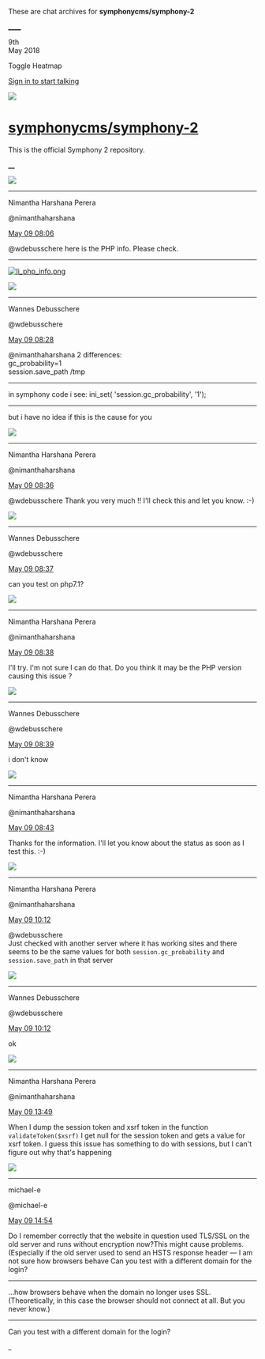 These are chat archives for **symphonycms/symphony-2**

[__](/symphonycms/symphony-2/archives/2018/05/10)[__](/symphonycms/symphony-2/archives/2018/05/08)

9th  
May 2018

Toggle Heatmap

[Sign in to start talking](/login?action=login&button=archive-login)

![](https://avatars-02.gitter.im/group/iv/3/57542c45c43b8c601977197e?s=48)

#  [symphonycms/symphony-2](/symphonycms/symphony-2)

This is the official Symphony 2 repository.

[ __](/orgs/symphonycms/rooms "More symphonycms rooms")

![](https://avatars2.githubusercontent.com/u/10864598?v=4&s=30)

____

Nimantha Harshana Perera

@nimanthaharshana

[May 09
08:06](https://gitter.im/symphonycms/symphony-2?at=5af2ac0053ceca3604c21f93)

@wdebusschere here is the PHP info. Please check.

____

[![li_php_info.png](https://files.gitter.im/symphonycms/symphony-2/eWsh/thumb/li_php_info.png)](https://files.gitter.im/symphonycms/symphony-2/eWsh/li_php_info.png)

![](https://avatars1.githubusercontent.com/u/4136426?v=4&s=30)

____

Wannes Debusschere

@wdebusschere

[May 09
08:28](https://gitter.im/symphonycms/symphony-2?at=5af2b1361eddba3d04e3694b)

@nimanthaharshana 2 differences:  
gc_probability=1  
session.save_path /tmp

____

in symphony code i see: ini_set( 'session.gc_probability', '1');

____

but i have no idea if this is the cause for you

![](https://avatars2.githubusercontent.com/u/10864598?v=4&s=30)

____

Nimantha Harshana Perera

@nimanthaharshana

[May 09
08:36](https://gitter.im/symphonycms/symphony-2?at=5af2b323b37eab7d047b28ce)

@wdebusschere Thank you very much !! I'll check this and let you know. :-)

![](https://avatars1.githubusercontent.com/u/4136426?v=4&s=30)

____

Wannes Debusschere

@wdebusschere

[May 09
08:37](https://gitter.im/symphonycms/symphony-2?at=5af2b34a5cf0b83004699405)

can you test on php7.1?

![](https://avatars2.githubusercontent.com/u/10864598?v=4&s=30)

____

Nimantha Harshana Perera

@nimanthaharshana

[May 09
08:38](https://gitter.im/symphonycms/symphony-2?at=5af2b39c40f24c430463c375)

I'll try. I'm not sure I can do that. Do you think it may be the PHP version
causing this issue ?

![](https://avatars1.githubusercontent.com/u/4136426?v=4&s=30)

____

Wannes Debusschere

@wdebusschere

[May 09
08:39](https://gitter.im/symphonycms/symphony-2?at=5af2b3d659a0578004b6abf7)

i don't know

![](https://avatars2.githubusercontent.com/u/10864598?v=4&s=30)

____

Nimantha Harshana Perera

@nimanthaharshana

[May 09
08:43](https://gitter.im/symphonycms/symphony-2?at=5af2b4ac59a0578004b6ae22)

Thanks for the information. I'll let you know about the status as soon as I
test this. :-)

![](https://avatars2.githubusercontent.com/u/10864598?v=4&s=30)

____

Nimantha Harshana Perera

@nimanthaharshana

[May 09
10:12](https://gitter.im/symphonycms/symphony-2?at=5af2c99a03cafa797b3a6e73)

@wdebusschere  
Just checked with another server where it has working sites and there seems to
be the same values for both `session.gc_probability` and `session.save_path`
in that server

![](https://avatars1.githubusercontent.com/u/4136426?v=4&s=30)

____

Wannes Debusschere

@wdebusschere

[May 09
10:12](https://gitter.im/symphonycms/symphony-2?at=5af2c9aa40f24c4304641736)

ok

![](https://avatars2.githubusercontent.com/u/10864598?v=4&s=30)

____

Nimantha Harshana Perera

@nimanthaharshana

[May 09
13:49](https://gitter.im/symphonycms/symphony-2?at=5af2fc6997f07c7e137e3968)

When I dump the session token and xsrf token in the function
`validateToken($xsrf)` I get null for the session token and gets a value for
xsrf token. I guess this issue has something to do with sessions, but I can't
figure out why that's happening

![](https://avatars2.githubusercontent.com/u/40072?v=4&s=30)

____

michael-e

@michael-e

[May 09
14:54](https://gitter.im/symphonycms/symphony-2?at=5af30bab1eddba3d04e4bc7f)

Do I remember correctly that the website in question used TLS/SSL on the old
server and runs without encryption now?This might cause problems. (Especially
if the old server used to send an HSTS response header — I am not sure how
browsers behave Can you test with a different domain for the login?

____

…how browsers behave when the domain no longer uses SSL. (Theoretically, in
this case the browser should not connect at all. But you never know.)

____

Can you test with a different domain for the login?

_

